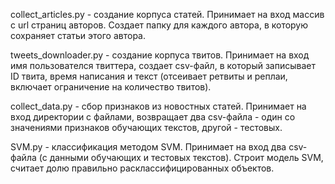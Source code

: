 collect_articles.py - создание корпуса статей. Принимает на вход массив с url страниц авторов. Создает папку для каждого автора, в которую сохраняет статьи этого автора.

tweets_downloader.py - создание корпуса твитов. Принимает на вход имя пользователся твиттера, создает csv-файл, в который записывает ID твита, время написания и текст (отсеивает ретвиты и реплаи, включает ограничение на количество твитов).

collect_data.py - сбор признаков из новостных статей. Принимает на вход директории с файлами, возвращает два csv-файла - один со значениями признаков обучающих текстов, другой - тестовых.

SVM.py - классификация методом SVM. Принимает на вход два csv-файла (с данными обучающих и тестовых текстов). Строит модель SVM, считает долю правильно расклассифицированных объектов.
